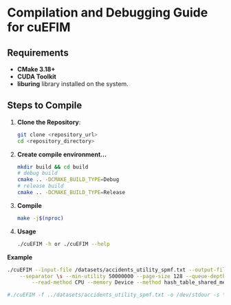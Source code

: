 # Compilation and Debugging Guide for cuEFIM

## Requirements
- **CMake 3.18+**
- **CUDA Toolkit**
- **liburing** library installed on the system.

## Steps to Compile

1. **Clone the Repository**:
    ```bash
    git clone <repository_url>
    cd <repository_directory>

2. **Create compile environment...**
    ```bash 
    mkdir build && cd build
    # debug build
    cmake .. -DCMAKE_BUILD_TYPE=Debug
    # release build
    cmake .. -DCMAKE_BUILD_TYPE=Release

3. **Compile**
    ```bash
    make -j$(nproc)

4. **Usage**
    ```bash
    ./cuEFIM -h or ./cuEFIM --help 

**Example**
```bash
./cuEFIM --input-file /datasets/accidents_utility_spmf.txt --output-file /dev/stdout \
    --separator \s --min-utility 50000000 --page-size 128 --queue-depth 32 \
        --read-method CPU --memory Device --method hash_table_shared_memory

#./cuEFIM -f ../datasets/accidents_utility_spmf.txt -o /dev/stdour -s \\s -m 150000000 -p 128 -q 32 -M hash_table_shared_memory -P CPU -G Device --page_size=32
